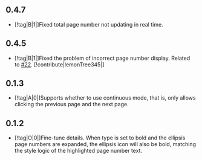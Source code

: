 ## 0.4.7

- [!tag|B|1|]Fixed total page number not updating in real time.

## 0.4.5

- [!tag|B|1|]Fixed the problem of incorrect page number display. Related to [#22](https://github.com/any-tdf/stdf/pull/22). [!contribute|lemonTree345|]

## 0.1.3

- [!tag|A|0|]Supports whether to use continuous mode, that is, only allows clicking the previous page and the next page.

## 0.1.2

- [!tag|O|0|]Fine-tune details. When type is set to bold and the ellipsis page numbers are expanded, the ellipsis icon will also be bold, matching the style logic of the highlighted page number text.
